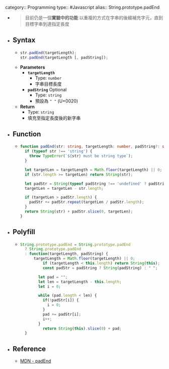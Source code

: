category:: Programming
type:: #Javascript
alias:: String.prototype.padEnd

- > 目前仍是一個**實驗中的功能**
  以重複的方式在字串的後綴補充字元，直到目標字串到達指定長度
- ## Syntax
	- ```js
	  str.padEnd(targetLength);
	  str.padEnd(targetLength [, padString]);
	  ```
	- **Parameters**
		- **`targetLength`**
			- Type: `number`
			- 字串目標長度
		- **`padString`** <span class="badge">Optional</span>
			- Type: `string`
			- 預設為 `" "` (U+0020)
	- **Return**
		- Type: `string`
		- 填充至指定長度後的新字串
- ## Function
	- ```ts
	  function padEnd(str: string, targetLength: number, padString?: string) {
	    if (typeof str !== 'string') {
	      throw TypeError(`${str} must be string type`);
	    }
	  
	    let targetLen = targetLength = Math.floor(targetLength) || 0;
	    if (str.length >= targetLen) return String(str);
	  
	    let padStr = String(typeof padString !== 'undefined' ? padString : ' ');
	    targetLen = targetLen - str.length;
	  
	    if (targetLen > padStr.length) {
	      padStr += padStr.repeat(targetLen / padStr.length);
	    }
	    return String(str) + padStr.slice(0, targetLen);
	  }
	  ```
- ## Polyfill
	- ```js
	  String.prototype.padEnd = String.prototype.padEnd
	    ? String.prototype.padEnd
	    : function(targetLength, padString) {
	  		targetLength = Math.floor(targetLength) || 0;
	    		if (targetLength < this.length) return String(this);
	    		const padStr = padString ? String(padString) : " ";
	  
	          let pad = "";
	          let len = targetLength - this.length;
	          let i = 0;
	  
	          while (pad.length < len) {
	            if(!padStr[i]) {
	              i = 0;
	            }
	            pad += padStr[i];
	            i++;
	          }
	    		return String(this).slice(0) + pad;
	  	}
	  ```
- ## Reference
	- [MDN - padEnd](https://developer.mozilla.org/en-US/docs/Web/JavaScript/Reference/Global_Objects/String/padEnd)